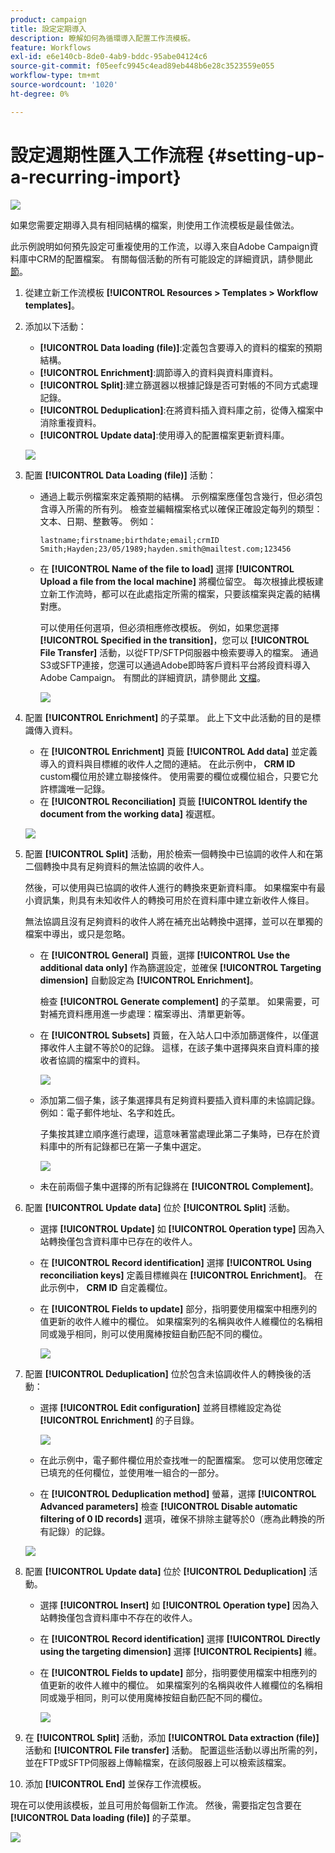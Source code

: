 ```yaml
---
product: campaign
title: 設定定期導入
description: 瞭解如何為循環導入配置工作流模板。
feature: Workflows
exl-id: e6e140cb-8de0-4ab9-bddc-95abe04124c6
source-git-commit: f05eefc9945c4ead89eb448b6e28c3523559e055
workflow-type: tm+mt
source-wordcount: '1020'
ht-degree: 0%

---
```


# 設定週期性匯入工作流程 {#setting-up-a-recurring-import}

![](../../assets/common.svg)

如果您需要定期導入具有相同結構的檔案，則使用工作流模板是最佳做法。

此示例說明如何預先設定可重複使用的工作流，以導入來自Adobe Campaign資料庫中CRM的配置檔案。 有關每個活動的所有可能設定的詳細資訊，請參閱此 [節](about-activities.md)。

1. 從建立新工作流模板 **[!UICONTROL Resources > Templates > Workflow templates]**。
1. 添加以下活動：

   * **[!UICONTROL Data loading (file)]**:定義包含要導入的資料的檔案的預期結構。
   * **[!UICONTROL Enrichment]**:調節導入的資料與資料庫資料。
   * **[!UICONTROL Split]**:建立篩選器以根據記錄是否可對帳的不同方式處理記錄。
   * **[!UICONTROL Deduplication]**:在將資料插入資料庫之前，從傳入檔案中消除重複資料。
   * **[!UICONTROL Update data]**:使用導入的配置檔案更新資料庫。

   ![](assets/import_template_example0.png)

1. 配置 **[!UICONTROL Data Loading (file)]** 活動：

   * 通過上載示例檔案來定義預期的結構。 示例檔案應僅包含幾行，但必須包含導入所需的所有列。 檢查並編輯檔案格式以確保正確設定每列的類型：文本、日期、整數等。 例如：

      ```
      lastname;firstname;birthdate;email;crmID
      Smith;Hayden;23/05/1989;hayden.smith@mailtest.com;123456
      ```

   * 在 **[!UICONTROL Name of the file to load]** 選擇 **[!UICONTROL Upload a file from the local machine]** 將欄位留空。 每次根據此模板建立新工作流時，都可以在此處指定所需的檔案，只要該檔案與定義的結構對應。

      可以使用任何選項，但必須相應修改模板。 例如，如果您選擇 **[!UICONTROL Specified in the transition]**，您可以 **[!UICONTROL File Transfer]** 活動，以從FTP/SFTP伺服器中檢索要導入的檔案。 通過S3或SFTP連接，您還可以通過Adobe即時客戶資料平台將段資料導入Adobe Campaign。 有關此的詳細資訊，請參閱此 [文檔](https://experienceleague.adobe.com/docs/experience-platform/destinations/catalog/email-marketing/adobe-campaign.html)。

      ![](assets/import_template_example1.png)

1. 配置 **[!UICONTROL Enrichment]** 的子菜單。 此上下文中此活動的目的是標識傳入資料。

   * 在 **[!UICONTROL Enrichment]** 頁籤 **[!UICONTROL Add data]** 並定義導入的資料與目標維的收件人之間的連結。 在此示例中， **CRM ID** custom欄位用於建立聯接條件。 使用需要的欄位或欄位組合，只要它允許標識唯一記錄。
   * 在 **[!UICONTROL Reconciliation]** 頁籤 **[!UICONTROL Identify the document from the working data]** 複選框。

   ![](assets/import_template_example2.png)

1. 配置 **[!UICONTROL Split]** 活動，用於檢索一個轉換中已協調的收件人和在第二個轉換中具有足夠資料的無法協調的收件人。

   然後，可以使用與已協調的收件人進行的轉換來更新資料庫。 如果檔案中有最小資訊集，則具有未知收件人的轉換可用於在資料庫中建立新收件人條目。

   無法協調且沒有足夠資料的收件人將在補充出站轉換中選擇，並可以在單獨的檔案中導出，或只是忽略。

   * 在 **[!UICONTROL General]** 頁籤，選擇 **[!UICONTROL Use the additional data only]** 作為篩選設定，並確保 **[!UICONTROL Targeting dimension]** 自動設定為 **[!UICONTROL Enrichment]**。

      檢查 **[!UICONTROL Generate complement]** 的子菜單。 如果需要，可對補充資料應用進一步處理：檔案導出、清單更新等。

   * 在 **[!UICONTROL Subsets]** 頁籤，在入站人口中添加篩選條件，以僅選擇收件人主鍵不等於0的記錄。 這樣，在該子集中選擇與來自資料庫的接收者協調的檔案中的資料。

      ![](assets/import_template_example3.png)

   * 添加第二個子集，該子集選擇具有足夠資料要插入資料庫的未協調記錄。 例如：電子郵件地址、名字和姓氏。

      子集按其建立順序進行處理，這意味著當處理此第二子集時，已存在於資料庫中的所有記錄都已在第一子集中選定。

      ![](assets/import_template_example3_2.png)

   * 未在前兩個子集中選擇的所有記錄將在 **[!UICONTROL Complement]**。

1. 配置 **[!UICONTROL Update data]** 位於 **[!UICONTROL Split]** 活動。

   * 選擇 **[!UICONTROL Update]** 如 **[!UICONTROL Operation type]** 因為入站轉換僅包含資料庫中已存在的收件人。
   * 在 **[!UICONTROL Record identification]** 選擇 **[!UICONTROL Using reconciliation keys]** 定義目標維與在 **[!UICONTROL Enrichment]**。 在此示例中， **CRM ID** 自定義欄位。
   * 在 **[!UICONTROL Fields to update]** 部分，指明要使用檔案中相應列的值更新的收件人維中的欄位。 如果檔案列的名稱與收件人維欄位的名稱相同或幾乎相同，則可以使用魔棒按鈕自動匹配不同的欄位。

      ![](assets/import_template_example6.png)

1. 配置 **[!UICONTROL Deduplication]** 位於包含未協調收件人的轉換後的活動：

   * 選擇 **[!UICONTROL Edit configuration]** 並將目標維設定為從 **[!UICONTROL Enrichment]** 的子目錄。

      ![](assets/import_template_example4.png)

   * 在此示例中，電子郵件欄位用於查找唯一的配置檔案。 您可以使用您確定已填充的任何欄位，並使用唯一組合的一部分。
   * 在 **[!UICONTROL Deduplication method]** 螢幕，選擇 **[!UICONTROL Advanced parameters]** 檢查 **[!UICONTROL Disable automatic filtering of 0 ID records]** 選項，確保不排除主鍵等於0（應為此轉換的所有記錄）的記錄。

   ![](assets/import_template_example7.png)

1. 配置 **[!UICONTROL Update data]** 位於 **[!UICONTROL Deduplication]** 活動。

   * 選擇 **[!UICONTROL Insert]** 如 **[!UICONTROL Operation type]** 因為入站轉換僅包含資料庫中不存在的收件人。
   * 在 **[!UICONTROL Record identification]** 選擇 **[!UICONTROL Directly using the targeting dimension]** 選擇 **[!UICONTROL Recipients]** 維。
   * 在 **[!UICONTROL Fields to update]** 部分，指明要使用檔案中相應列的值更新的收件人維中的欄位。 如果檔案列的名稱與收件人維欄位的名稱相同或幾乎相同，則可以使用魔棒按鈕自動匹配不同的欄位。

      ![](assets/import_template_example8.png)

1. 在 **[!UICONTROL Split]** 活動，添加 **[!UICONTROL Data extraction (file)]** 活動和 **[!UICONTROL File transfer]** 活動。 配置這些活動以導出所需的列，並在FTP或SFTP伺服器上傳輸檔案，在該伺服器上可以檢索該檔案。
1. 添加 **[!UICONTROL End]** 並保存工作流模板。

現在可以使用該模板，並且可用於每個新工作流。 然後，需要指定包含要在 **[!UICONTROL Data loading (file)]** 的子菜單。

![](assets/import_template_example9.png)
